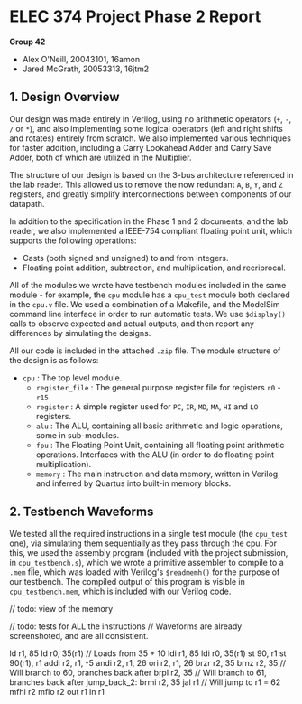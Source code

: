 # ELEC 374 Project Phase 2 Report

**Group 42**

- Alex O'Neill, 20043101, 16amon
- Jared McGrath, 20053313, 16jtm2

## 1. Design Overview

Our design was made entirely in Verilog, using no arithmetic operators (`+`, `-`, `/` or `*`), and also implementing some logical operators (left and right shifts and rotates) entirely from scratch. We also implemented various techniques for faster addition, including a Carry Lookahead Adder and Carry Save Adder, both of which are utilized in the Multiplier.

The structure of our design is based on the 3-bus architecture referenced in the lab reader. This allowed us to remove the now redundant `A`, `B`, `Y`, and `Z` registers, and greatly simplify interconnections between components of our datapath.

In addition to the specification in the Phase 1 and 2 documents, and the lab reader, we also implemented a IEEE-754 compliant floating point unit, which supports the following operations:

- Casts (both signed and unsigned) to and from integers.
- Floating point addition, subtraction, and multiplication, and recriprocal.

All of the modules we wrote have testbench modules included in the same module - for example, the `cpu` module has a `cpu_test` module both declared in the `cpu.v` file. We used a combination of a Makefile, and the ModelSim command line interface in order to run automatic tests. We use `$display()` calls to observe expected and actual outputs, and then report any differences by simulating the designs.

All our code is included in the attached `.zip` file. The module structure of the design is as follows:

- `cpu` : The top level module.
	- `register_file` : The general purpose register file for registers `r0` - `r15`
	- `register` : A simple register used for `PC`, `IR`, `MD`, `MA`, `HI` and `LO` registers.
	- `alu` : The ALU, containing all basic arithmetic and logic operations, some in sub-modules.
	- `fpu` : The Floating Point Unit, containing all floating point arithmetic operations. Interfaces with the ALU (in order to do floating point multiplication).
	- `memory` : The main instruction and data memory, written in Verilog and inferred by Quartus into built-in memory blocks.

## 2. Testbench Waveforms

We tested all the required instructions in a single test module (the `cpu_test` one), via simulating them sequentially as they pass through the cpu. For this, we used the assembly program (included with the project submission, in `cpu_testbench.s`), which we wrote a primitive assembler to compile to a `.mem` file, which was loaded with Verilog's `$readmemh()` for the purpose of our testbench. The compiled output of this program is visible in `cpu_testbench.mem`, which is included with our Verilog code.

// todo: view of the memory

// todo: tests for ALL the instructions
// Waveforms are already screenshoted, and are all consistient.

ld r1, 85
ld r0, 35(r1) // Loads from 35 + 10
ldi r1, 85
ldi r0, 35(r1)
st 90, r1
st 90(r1), r1
addi r2, r1, -5
andi r2, r1, 26
ori r2, r1, 26
brzr r2, 35
brnz r2, 35 // Will branch to 60, branches back after
brpl r2, 35 // Will branch to 61, branches back after
jump_back_2:
brmi r2, 35
jal r1 // Will jump to r1 = 62
mfhi r2
mflo r2
out r1
in r1
